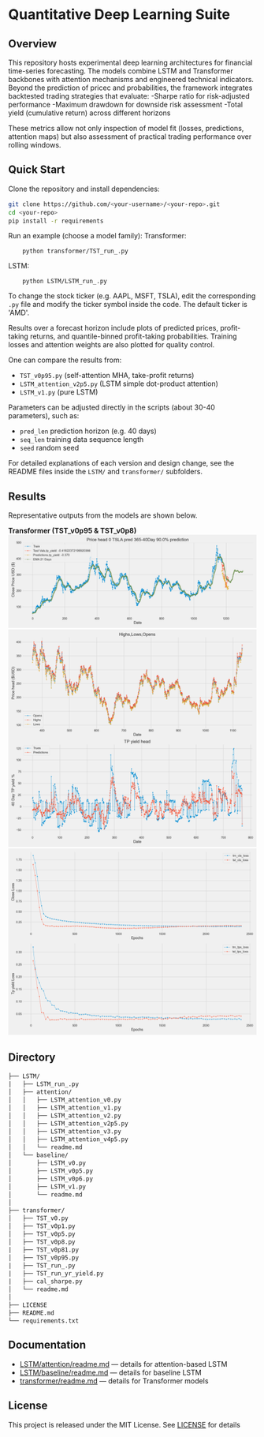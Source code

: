 # Quantitative Deep Learning Suite

## Overview
This repository hosts experimental deep learning architectures for financial time-series forecasting. The models combine LSTM and Transformer backbones with attention mechanisms and engineered technical indicators.
Beyond the prediction of pricec and probabilities, the framework integrates backtested trading strategies that evaluate:
-Sharpe ratio for risk-adjusted performance
-Maximum drawdown for downside risk assessment
-Total yield (cumulative return) across different horizons

These metrics allow not only inspection of model fit (losses, predictions, attention maps) but also assessment of practical trading performance over rolling windows.

## Quick Start
Clone the repository and install dependencies:
```bash
git clone https://github.com/<your-username>/<your-repo>.git
cd <your-repo>
pip install -r requirements
```
Run an example (choose a model family):
Transformer:
```
    python transformer/TST_run_.py
```   
LSTM:
```
    python LSTM/LSTM_run_.py
```
To change the stock ticker (e.g. AAPL, MSFT, TSLA), edit the corresponding `.py` file and modify the ticker symbol inside the code. The default ticker is 'AMD'.

Results over a forecast horizon include plots of predicted prices, profit-taking returns, and quantile-binned profit-taking probabilities. Training losses and attention weights are also plotted for quality control.

One can compare the results from:
- `TST_v0p95.py` (self-attention MHA, take-profit returns)  
- `LSTM_attention_v2p5.py` (LSTM simple dot-product attention) 
- `LSTM_v1.py` (pure LSTM)

Parameters can be adjusted directly in the scripts (about 30-40 parameters), such as:
- `pred_len` prediction horizon (e.g. 40 days)  
- `seq_len` training data sequence length  
- `seed` random seed    

For detailed explanations of each version and design change, see the README files inside the `LSTM/` and `transformer/` subfolders.
## Results
Representative outputs from the models are shown below.

**Transformer (TST_v0p95 & TST_v0p8)**  
![Transformer windowed Predicted Prices](results/Price_prediction_TST_v0p8.png)  
![Transformer windowed Profit-taking returns](results/TP_return_TST_v0p8.png)  
![Transformer Training Loss](results/Loss_training_TST_v0p8.png)  

## Directory 
```
├── LSTM/
|   ├── LSTM_run_.py
│   ├── attention/
│   │   ├── LSTM_attention_v0.py
│   │   ├── LSTM_attention_v1.py
│   │   ├── LSTM_attention_v2.py
│   │   ├── LSTM_attention_v2p5.py
│   │   ├── LSTM_attention_v3.py
│   │   ├── LSTM_attention_v4p5.py
│   │   └── readme.md                
│   └── baseline/
│       ├── LSTM_v0.py
│       ├── LSTM_v0p5.py
│       ├── LSTM_v0p6.py
│       ├── LSTM_v1.py
│       └── readme.md               
│
├── transformer/
│   ├── TST_v0.py
│   ├── TST_v0p1.py
│   ├── TST_v0p5.py
│   ├── TST_v0p8.py
|   ├── TST_v0p81.py
│   ├── TST_v0p95.py
|   ├── TST_run_.py
|   ├── TST_run_yr_yield.py
|   ├── cal_sharpe.py
│   └── readme.md                   
│
├── LICENSE
├── README.md                     
└── requirements.txt
```

## Documentation
- [LSTM/attention/readme.md](./LSTM/attention/readme.md) — details for attention-based LSTM  
- [LSTM/baseline/readme.md](./LSTM/baseline/readme.md) — details for baseline LSTM  
- [transformer/readme.md](./transformer/readme.md) — details for Transformer models           

## License
This project is released under the MIT License. See [LICENSE](./LICENSE) for details
